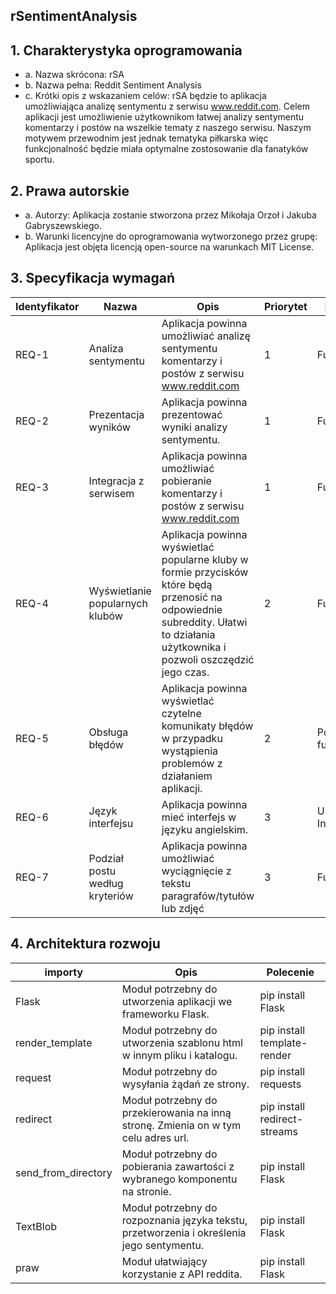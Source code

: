 ## rSentimentAnalysis


## 1.	Charakterystyka oprogramowania 
   * a. Nazwa skrócona: rSA 
   * b. Nazwa pełna: Reddit Sentiment Analysis 
   * c. Krótki opis z wskazaniem celów: rSA będzie to aplikacja umożliwiająca analizę sentymentu z serwisu www.reddit.com. Celem aplikacji jest umożliwienie użytkownikom łatwej analizy sentymentu komentarzy i postów na wszelkie tematy z naszego serwisu. Naszym motywem przewodnim jest jednak tematyka piłkarska więc funkcjonalność będzie miała optymalne zostosowanie dla fanatyków sportu.
## 2.	Prawa autorskie 
* a. Autorzy: Aplikacja zostanie stworzona przez Mikołaja Orzoł i Jakuba Gabryszewskiego. 
* b. Warunki licencyjne do oprogramowania wytworzonego przez grupę: Aplikacja jest objęta licencją open-source na warunkach MIT License.
## 3.	Specyfikacja wymagań 
 
| Identyfikator	| Nazwa |	Opis | Priorytet | Kategoria |
| --------------|-------|------|-----------|-----------|
| REQ-1	| Analiza sentymentu |	Aplikacja powinna umożliwiać analizę sentymentu komentarzy i postów z serwisu www.reddit.com	| 1 |	Funkcjonalne |
| REQ-2	| Prezentacja wyników |	Aplikacja powinna prezentować wyniki analizy sentymentu. | 1	| Funkcjonalne |
| REQ-3	| Integracja z serwisem |	Aplikacja powinna umożliwiać pobieranie komentarzy i postów z serwisu www.reddit.com |	1	| Funkcjonalne |
| REQ-4	| Wyświetlanie popularnych klubów	| Aplikacja powinna wyświetlać popularne kluby w formie przycisków które będą przenosić na odpowiednie subreddity. Ułatwi to działania użytkownika i pozwoli oszczędzić jego czas. |	2	| Funkcjonalne |
| REQ-5	| Obsługa błędów	| Aplikacja powinna wyświetlać czytelne komunikaty błędów w przypadku wystąpienia problemów z działaniem aplikacji. |	2	| Poza funkcjonalne |
| REQ-6	| Język interfejsu	| Aplikacja powinna mieć interfejs w języku angielskim. |	3	| User Interface |
| REQ-7 | Podział postu według kryteriów | Aplikacja powinna umożliwiać wyciągnięcie z tekstu paragrafów/tytułów lub zdjęć | 3 | Funkcjonalne |
 
## 4. Architektura rozwoju

| importy | Opis | Polecenie |
| ------- | ---- | --------- |
| Flask | Moduł potrzebny do utworzenia aplikacji we frameworku Flask. | pip install Flask |
| render_template | Moduł potrzebny do utworzenia szablonu html w innym pliku i katalogu. | pip install template-render |
| request | Moduł potrzebny do wysyłania żądań ze strony.  | pip install requests |
| redirect | Moduł potrzebny do przekierowania na inną stronę. Zmienia on w tym celu adres url. | pip install redirect-streams |
| send_from_directory | Moduł potrzebny do pobierania zawartości z wybranego komponentu na stronie. | pip install Flask |
| TextBlob | Moduł potrzebny do rozpoznania języka tekstu, przetworzenia i określenia jego sentymentu. | pip install Flask |
| praw | Moduł ułatwiający korzystanie z API reddita. | pip install Flask |
